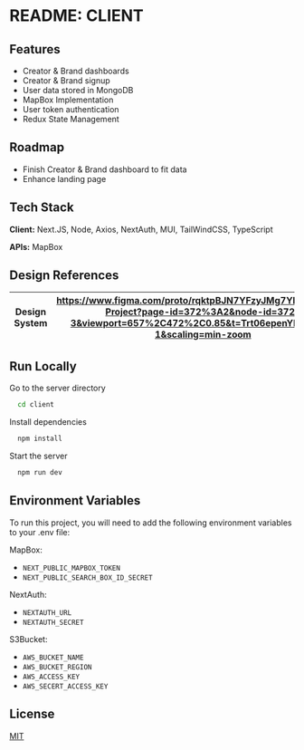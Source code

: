 
# README: CLIENT



## Features

- Creator & Brand dashboards
- Creator & Brand signup
- User data stored in MongoDB
- MapBox Implementation
- User token authentication
- Redux State Management


## Roadmap

- Finish Creator & Brand dashboard to fit data
- Enhance landing page



## Tech Stack

**Client:** Next.JS, Node, Axios, NextAuth, MUI, TailWindCSS, TypeScript

**APIs:** MapBox


## Design References

| Design System | https://www.figma.com/proto/rqktpBJN7YFzyJMg7YP2ob/H2JC-Project?page-id=372%3A2&node-id=372-3&viewport=657%2C472%2C0.85&t=Trt06epenYD7YZzX-1&scaling=min-zoom|
| --------------| -----------------------------------------------------------------|                                                         


## Run Locally

Go to the server directory

```bash
  cd client
```

Install dependencies

```bash
  npm install
```

Start the server

```bash
  npm run dev
```


## Environment Variables

To run this project, you will need to add the following environment variables to your .env file:

MapBox:
- `NEXT_PUBLIC_MAPBOX_TOKEN`
- `NEXT_PUBLIC_SEARCH_BOX_ID_SECRET`

NextAuth:
- `NEXTAUTH_URL`
- `NEXTAUTH_SECRET`

S3Bucket:
- `AWS_BUCKET_NAME`
- `AWS_BUCKET_REGION`
- `AWS_ACCESS_KEY`
- `AWS_SECERT_ACCESS_KEY`

## License

[MIT](https://choosealicense.com/licenses/mit/)

